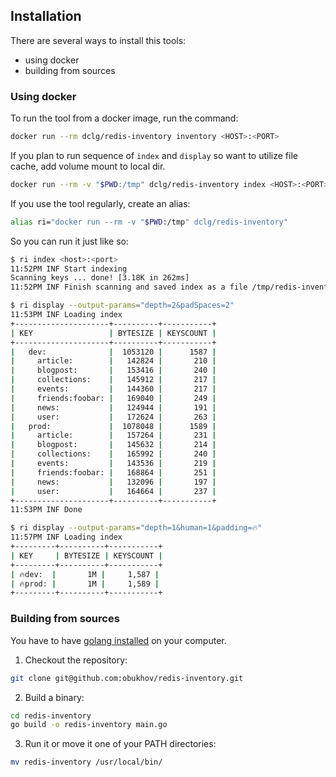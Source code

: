 ## Installation

There are several ways to install this tools:

- using docker
- building from sources

### Using docker

To run the tool from a docker image, run the command:

```bash
docker run --rm dclg/redis-inventory inventory <HOST>:<PORT>
```

If you plan to run sequence of `index` and `display` so want to utilize file cache, add volume mount to local dir.

```bash
docker run --rm -v "$PWD:/tmp" dclg/redis-inventory index <HOST>:<PORT>
```

If you use the tool regularly, create an alias:

```bash
alias ri="docker run --rm -v "$PWD:/tmp" dclg/redis-inventory"
```

So you can run it just like so:

```bash
$ ri index <host>:<port>
11:52PM INF Start indexing
Scanning keys ... done! [3.18K in 262ms]
11:52PM INF Finish scanning and saved index as a file /tmp/redis-inventory.json

$ ri display --output-params="depth=2&padSpaces=2"
11:53PM INF Loading index
+---------------------+----------+-----------+
| KEY                 | BYTESIZE | KEYSCOUNT |
+---------------------+----------+-----------+
|   dev:              |  1053120 |      1587 |
|     article:        |   142824 |       210 |
|     blogpost:       |   153416 |       240 |
|     collections:    |   145912 |       217 |
|     events:         |   144360 |       217 |
|     friends:foobar: |   169040 |       249 |
|     news:           |   124944 |       191 |
|     user:           |   172624 |       263 |
|   prod:             |  1078048 |      1589 |
|     article:        |   157264 |       231 |
|     blogpost:       |   145632 |       214 |
|     collections:    |   165992 |       240 |
|     events:         |   143536 |       219 |
|     friends:foobar: |   168864 |       251 |
|     news:           |   132096 |       197 |
|     user:           |   164664 |       237 |
+---------------------+----------+-----------+
11:53PM INF Done

$ ri display --output-params="depth=1&human=1&padding=🔥"
11:57PM INF Loading index
+---------+----------+-----------+
| KEY     | BYTESIZE | KEYSCOUNT |
+---------+----------+-----------+
| 🔥dev:  |       1M |     1,587 |
| 🔥prod: |       1M |     1,589 |
+---------+----------+-----------+
```

### Building from sources

You have to have [golang installed](https://golang.org/doc/install) on your computer.

1. Checkout the repository:

```bash
git clone git@github.com:obukhov/redis-inventory.git
```

2. Build a binary:

```bash
cd redis-inventory
go build -o redis-inventory main.go
```

3. Run it or move it one of your PATH directories:

```bash
mv redis-inventory /usr/local/bin/
```
